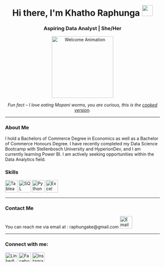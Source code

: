 
<h1 align="center">Hi there, I'm Khatho Raphunga <img src="https://media.giphy.com/media/hvRJCLFzcasrR4ia7z/giphy.gif" width="35px"></h1>
<h3 align="center">Aspiring Data Analyst | She/Her</h3>

<p align="center">
  <img src="https://media.giphy.com/media/Ll22OhMLAlVDb8UQWe/giphy.gif" alt="Welcome Animation" width="200"/>
</p>

<p align="center">
  <em>Fun fact – I love eating Mopani worms, you are curious, this is the <a href="https://taste.co.za/recipes/mopane-stew-mashonzha/" target="_blank">cooked version</a>.</em>
</p>

---

### About Me

I hold a Bachelors of Commerce Degree in Economics as well as a Bachelor of Commerce Honours Degree. I have recently completed my Data Science Bootcamp with Stellenbosch University and HyperionDev, and I am currently learning Power BI. I am actively seeking opportunities within the Data Analytics field.

### Skills
<p align="left">
  <img src="https://img.icons8.com/color/48/000000/tableau-software.png" alt="Tableau" width="40" height="40"/>
  <img src="https://img.icons8.com/color/48/000000/sql.png" alt="SQL" width="40" height="40"/>
  <img src="https://img.icons8.com/color/48/000000/python.png" alt="Python" width="40" height="40"/>
  <img src="https://img.icons8.com/color/48/000000/ms-excel.png" alt="Excel" width="40" height="40"/>
</p>

---

### Contact Me

<p align="left">
  You can reach me via email at : raphungake@gmail.com <a href="mailto:raphungake@gmail.com"><img src="https://img.icons8.com/color/48/000000/email.png" alt="Email" width="40" height="40"/></a>
</p>

---

<h3 align="left">Connect with me:</h3>
<p align="left">
  <a href="https://www.linkedin.com/in/khathotsheloraphunga/" target="_blank"><img align="center" src="https://raw.githubusercontent.com/rahuldkjain/github-profile-readme-generator/master/src/images/icons/Social/linked-in-alt.svg" alt="LinkedIn" height="30" width="40" /></a>
  <a href="https://web.facebook.com/khathots" target="_blank"><img align="center" src="https://raw.githubusercontent.com/rahuldkjain/github-profile-readme-generator/master/src/images/icons/Social/facebook.svg" alt="Facebook" height="30" width="40" /></a>
  <a href="https://www.instagram.com/khatho_raphunga/" target="_blank"><img align="center" src="https://raw.githubusercontent.com/rahuldkjain/github-profile-readme-generator/master/src/images/icons/Social/instagram.svg" alt="Instagram" height="30" width="40" /></a>
</p>
